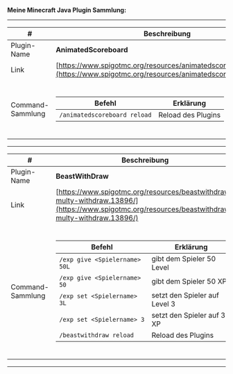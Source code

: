 **Meine Minecraft Java Plugin Sammlung:**

---

| #                | Beschreibung                                                                                                                 |
| ---------------- | ---------------------------------------------------------------------------------------------------------------------------- |
| Plugin-Name      | **AnimatedScoreboard**                                                                                                       |
| Link             | [https://www.spigotmc.org/resources/animatedscoreboard.20848/](https://www.spigotmc.org/resources/animatedscoreboard.20848/) |
| Command-Sammlung | <br><table><thead><tr><th>Befehl</th><th>Erklärung</th></tr></thead><tbody><tr><td>```/animatedscoreboard reload```</td><td>Reload des Plugins</td></tr></tbody></table><br> |

---

| #                | Beschreibung                                                                                                                                     |
| ---------------- | ------------------------------------------------------------------------------------------------------------------------------------------------ |
| Plugin-Name      | **BeastWithDraw**                                                                                                                                |
| Link             | [https://www.spigotmc.org/resources/beastwithdraw-multy-withdraw.13896/](https://www.spigotmc.org/resources/beastwithdraw-multy-withdraw.13896/) |
| Command-Sammlung | <br><table><thead><tr><th>Befehl</th><th>Erklärung</th></tr></thead><tbody><tr><td>```/exp give <Spielername> 50L```</td><td>gibt dem Spieler 50 Level</td></tr><tr><td>```/exp give <Spielername> 50```</td><td>gibt dem Spieler 50 XP</td></tr><tr><td>```/exp set <Spielername> 3L```</td><td>setzt den Spieler auf Level 3</td></tr><tr><td>```/exp set <Spielername> 3```</td><td>setzt den Spieler auf 3 XP</td></tr><tr><td>```/beastwithdraw reload```</td><td>Reload des Plugins</td></tr></tbody></table><br> |

---


